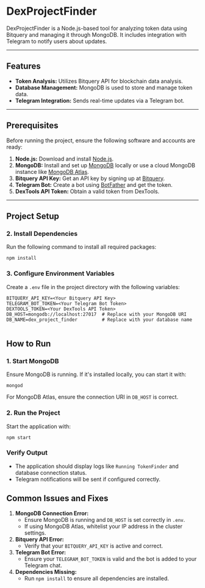 
# DexProjectFinder

DexProjectFinder is a Node.js-based tool for analyzing token data using Bitquery and managing it through MongoDB. It includes integration with Telegram to notify users about updates.

---

## Features

- **Token Analysis:** Utilizes Bitquery API for blockchain data analysis.
- **Database Management:** MongoDB is used to store and manage token data.
- **Telegram Integration:** Sends real-time updates via a Telegram bot.

---

## Prerequisites

Before running the project, ensure the following software and accounts are ready:

1. **Node.js:** Download and install [Node.js](https://nodejs.org/).
2. **MongoDB:** Install and set up [MongoDB](https://www.mongodb.com/try/download/community) locally or use a cloud MongoDB instance like [MongoDB Atlas](https://www.mongodb.com/cloud/atlas).
3. **Bitquery API Key:** Get an API key by signing up at [Bitquery](https://bitquery.io/).
4. **Telegram Bot:** Create a bot using [BotFather](https://core.telegram.org/bots#botfather) and get the token.
5. **DexTools API Token:** Obtain a valid token from DexTools.

---

## Project Setup


### 2. Install Dependencies

Run the following command to install all required packages:

`npm install `



### 3. Configure Environment Variables

Create a `.env` file in the project directory with the following variables:

```
BITQUERY_API_KEY=<Your Bitquery API Key>
TELEGRAM_BOT_TOKEN=<Your Telegram Bot Token>
DEXTOOLS_TOKEN=<Your DexTools API Token>
DB_HOST=mongodb://localhost:27017  # Replace with your MongoDB URI
DB_NAME=dex_project_finder         # Replace with your database name


```


## How to Run

### 1. Start MongoDB

Ensure MongoDB is running. If it's installed locally, you can start it with:

`mongod
`


For MongoDB Atlas, ensure the connection URI in `DB_HOST` is correct.

### 2. Run the Project

Start the application with:

`npm start
`


### Verify Output

* The application should display logs like `Running TokenFinder` and database connection status.
* Telegram notifications will be sent if configured correctly.


## Common Issues and Fixes

1. **MongoDB Connection Error:**
   * Ensure MongoDB is running and `DB_HOST` is set correctly in `.env`.
   * If using MongoDB Atlas, whitelist your IP address in the cluster settings.
2. **Bitquery API Error:**
   * Verify that your `BITQUERY_API_KEY` is active and correct.
3. **Telegram Bot Error:**
   * Ensure your `TELEGRAM_BOT_TOKEN` is valid and the bot is added to your Telegram chat.
4. **Dependencies Missing:**
   * Run `npm install` to ensure all dependencies are installed.
